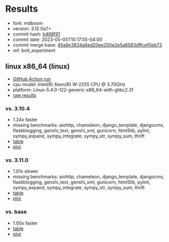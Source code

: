 # Results

- fork: mdboom
- version: 3.12.0a7+
- commit hash: [b488f91](https://github.com/mdboom/cpython/commit/b488f91)
- commit date: 2023-05-05T10:17:55-04:00
- commit merge base: [45a9e3834a6ed20ee250e2e5a8583dffcef0eb73](https://github.com/mdboom/cpython/commit/45a9e3834a6ed20ee250e2e5a8583dffcef0eb73)
- ref: bolt_experiment

## linux x86_64 (linux)

- [GitHub Action run](https://github.com/faster-cpython/benchmarking/actions/runs/4897599938)
- cpu model: Intel(R) Xeon(R) W-2255 CPU @ 3.70GHz
- platform: Linux-5.4.0-122-generic-x86_64-with-glibc2.31
- [raw results](bm-20230505-linux-x86_64-mdboom-bolt_experiment-3.12.0a7%2B-b488f91.json)

### vs. 3.10.4

- 1.24x faster
- missing benchmarks: aiohttp, chameleon, django_template, djangocms, flaskblogging, genshi_text, genshi_xml, gunicorn, html5lib, pylint, sympy_expand, sympy_integrate, sympy_str, sympy_sum, thrift
- [table](bm-20230505-linux-x86_64-mdboom-bolt_experiment-3.12.0a7%2B-b488f91-vs-3.10.4.md)
- [plot](bm-20230505-linux-x86_64-mdboom-bolt_experiment-3.12.0a7%2B-b488f91-vs-3.10.4.png)

### vs. 3.11.0

- 1.01x slower
- missing benchmarks: aiohttp, chameleon, django_template, djangocms, flaskblogging, genshi_text, genshi_xml, gunicorn, html5lib, pylint, sympy_expand, sympy_integrate, sympy_str, sympy_sum, thrift
- [table](bm-20230505-linux-x86_64-mdboom-bolt_experiment-3.12.0a7%2B-b488f91-vs-3.11.0.md)
- [plot](bm-20230505-linux-x86_64-mdboom-bolt_experiment-3.12.0a7%2B-b488f91-vs-3.11.0.png)

### vs. base

- 1.00x faster
- [table](bm-20230505-linux-x86_64-mdboom-bolt_experiment-3.12.0a7%2B-b488f91-vs-base.md)
- [plot](bm-20230505-linux-x86_64-mdboom-bolt_experiment-3.12.0a7%2B-b488f91-vs-base.png)

